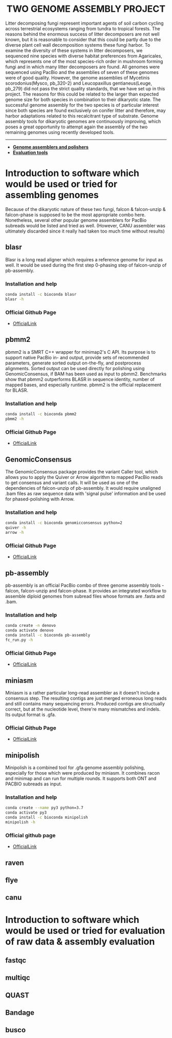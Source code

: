 <h1 align="center">TWO GENOME ASSEMBLY PROJECT</h1>
<p align="left">Litter decomposing fungi represent important agents of soil carbon cycling across terrestrial ecosystems ranging from tundra to tropical forests. The reasons behind the enormous success of litter decomposers are not well known, but it is reasonable to consider that this could be partly due to the diverse plant cell wall decomposition systems these fungi harbor. To examine the diversity of these systems in litter decomposers, we sequenced nine species with diverse habitat preferences from Agaricales, which represents one of the most species-rich order in mushroom forming fungi and in which many litter decomposers are found. All genomes were sequenced using PacBio and the assemblies of seven of these genomes were of good quality. However, the genome assemblies of Mycetinis scorodonius(Mysco, pb_320-2) and Leucopaxillus gentianeus(Leuge, pb_279) did not pass the strict quality standards, that we have set up in this project. The reasons for this could be related to the larger than expected genome size for both species in combination to their dikaryotic state. The successful genome assembly for the two species is of particular interest since both species are found exclusively on conifer litter and therefore, may harbor adaptations related to this recalcitrant type of substrate. Genome assembly tools for dikaryotic genomes are continuously improving, which poses a great opportunity to attempt again the assembly of the two remaining genomes using recently developed tools. </p>

***
+ [**Genome assemblers and polishers**](#intro1)
+ [**Evaluation tools**](#intro2)

<a name="intro1"></a>
# Introduction to software which would be used or tried for assembling genomes
Because of the dikaryotic nature of these two fungi, falcon & falcon-unzip & falcon-phase is supposed to be the most appropriate combo here. Nonetheless, several other popular genome assemblers for PacBio subreads would be listed and tried as well. (However, CANU assembler was ultimately discarded since it really had taken too much time without results)

## blasr
Blasr is a long read aligner which requires a reference genome for input as well. It would be used during the first step 0-phasing step of falcon-unzip of pb-assembly. 

### Installation and help
```bash
conda install -c bioconda blasr
blasr -h
```
### Official Github Page
- [OfficialLink](https://github.com/PacificBiosciences/blasr)

## pbmm2
pbmm2 is a SMRT C++ wrapper for minimap2's C API. Its purpose is to support native PacBio in- and output, provide sets of recommended parameters, generate sorted output on-the-fly, and postprocess alignments. Sorted output can be used directly for polishing using GenomicConsensus, if BAM has been used as input to pbmm2. Benchmarks show that pbmm2 outperforms BLASR in sequence identity, number of mapped bases, and especially runtime. pbmm2 is the official replacement for BLASR.

### Installation and help
```bash
conda install -c bioconda pbmm2
pbmm2 -h
```
### Official Github Page
- [OfficialLink](https://github.com/PacificBiosciences/pbmm2)

## GenomicConsensus
The GenomicConsensus package provides the variant Caller tool, which allows you to apply the Quiver or Arrow algorithm to mapped PacBio reads to get consensus and variant calls. It will be used as one of the dependencies of falcon-unzip of pb-assembly. It would require unaligned .bam files as raw sequence data with 'signal pulse' information and be used for phased-polishing with Arrow.

### Installation and help

```bash
conda install -c bioconda genomicconsensus python=2
quiver -h
arrow -h
```
### Official Github Page
- [OfficialLink](https://github.com/PacificBiosciences/GenomicConsensus)

## pb-assembly
pb-assembly is an official PacBio combo of three genome assembly tools - falcon, falcon-unzip and falcon-phase. It provides an integrated workflow to assemble diploid genomes from subread files whose formats are .fasta and .bam.
### Installation and help

```bash
conda create -n denovo
conda activate denovo
conda install -c bioconda pb-assembly
fc_run.py -h
```
### Official Github Page
- [OfficialLink](https://github.com/PacificBiosciences/pb-assembly)

## miniasm
Miniasm is a rather particular long-read assembler as it doesn't include a consensus step. The resulting contigs are just merged erroneous long reads and still contains many sequencing errors. Produced contigs are structually correct, but at the nucleotide level, there're many mismatches and indels. Its output format is .gfa.

### Official Github Page
- [OfficialLink](https://github.com/lh3/miniasm)

## minipolish
Minipolish is a combined tool for .gfa genome assembly polishing, especially for those which were produced by miniasm. It combines racon and minimap and can run for multiple rounds. It supports both ONT and PACBIO subreads as input.

### Installation and help

```bash
conda create --name py3 python=3.7
conda activate py3
conda install -c bioconda minipolish
minipolish -h
```

### Official github page
- [OfficialLink](https://github.com/rrwick/Minipolish#installation)

## raven

## flye

## canu

<a name="intro2"></a>
# Introduction to software which would be used or tried for evaluation of raw data & assembly evaluation

## fastqc

## multiqc

## QUAST

## Bandage

## busco

